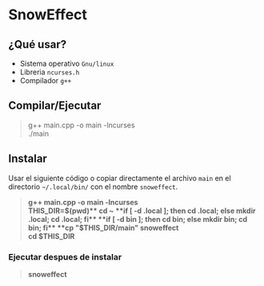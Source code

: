 # SnowEffect

## ¿Qué usar?
* Sistema operativo `Gnu/linux`  
* Libreria `ncurses.h`  
* Compilador `g++`  

## Compilar/Ejecutar
> g++ main.cpp -o main -lncurses  
> ./main

## Instalar
Usar el siguiente código o copiar directamente el archivo `main` en el directorio `~/.local/bin/` con el nombre `snoweffect`.
> **g++ main.cpp -o main -lncurses**  
> **THIS_DIR=$(pwd)**  
> cd ~  
> **if [ -d .local ]; then cd .local; else mkdir .local; cd .local; fi**  
> **if [ -d bin ]; then cd bin; else mkdir bin; cd bin; fi**  
> **cp "$THIS_DIR/main" snoweffect**  
> **cd $THIS_DIR**

### Ejecutar despues de instalar
> **snoweffect**  
